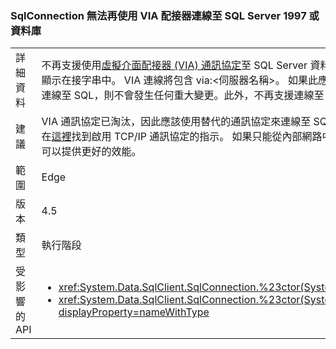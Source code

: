 ### <a name="sqlconnection-can-no-longer-connect-to-sql-server-1997-or-databases-using-the-via-adapter"></a>SqlConnection 無法再使用 VIA 配接器連線至 SQL Server 1997 或資料庫

|   |   |
|---|---|
|詳細資料|不再支援使用[虛擬介面配接器 (VIA) 通訊協定](https://technet.microsoft.com/library/ms191229%28v=sql.105%29.aspx)至 SQL Server 資料庫。 用來連線至 SQL Server 資料庫的通訊協定會顯示在接字串中。 VIA 連線將包含 via:&lt;伺服器名稱&gt;。 如果此應用程式透過 VIA 以外的通訊協定 (例如 tcp: 或 np:) 連線至 SQL，則不會發生任何重大變更。此外，不再支援連線至 SQL Server 7 (1997)。|
|建議|VIA 通訊協定已淘汰，因此應該使用替代的通訊協定來連線至 SQL 資料庫。 最常用的通訊協定是 TCP/IP。 您可以在[這裡](https://msdn.microsoft.com/library/bb909712.aspx)找到啟用 TCP/IP 通訊協定的指示。 如果只能從內部網路中存取資料庫，若網路太慢，則共用管道通訊協定可以提供更好的效能。|
|範圍|Edge|
|版本|4.5|
|類型|執行階段|
|受影響的 API|<ul><li><xref:System.Data.SqlClient.SqlConnection.%23ctor(System.String)?displayProperty=nameWithType></li><li><xref:System.Data.SqlClient.SqlConnection.%23ctor(System.String,System.Data.SqlClient.SqlCredential)?displayProperty=nameWithType></li></ul>|


